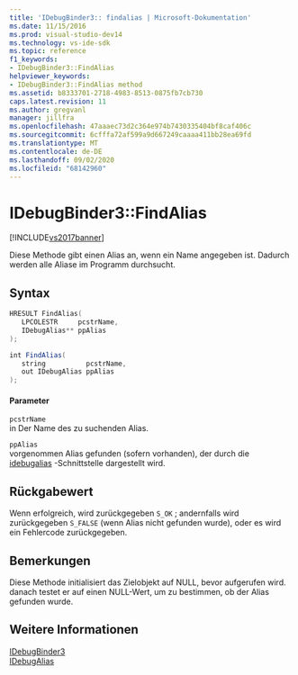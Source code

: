```yaml
---
title: 'IDebugBinder3:: findalias | Microsoft-Dokumentation'
ms.date: 11/15/2016
ms.prod: visual-studio-dev14
ms.technology: vs-ide-sdk
ms.topic: reference
f1_keywords:
- IDebugBinder3::FindAlias
helpviewer_keywords:
- IDebugBinder3::FindAlias method
ms.assetid: b8333701-2718-4983-8513-0875fb7cb730
caps.latest.revision: 11
ms.author: gregvanl
manager: jillfra
ms.openlocfilehash: 47aaaec73d2c364e974b7430335404bf8caf406c
ms.sourcegitcommit: 6cfffa72af599a9d667249caaaa411bb28ea69fd
ms.translationtype: MT
ms.contentlocale: de-DE
ms.lasthandoff: 09/02/2020
ms.locfileid: "68142960"
---
```

# <a name="idebugbinder3findalias"></a>IDebugBinder3::FindAlias
[!INCLUDE[vs2017banner](../../../includes/vs2017banner.md)]

Diese Methode gibt einen Alias an, wenn ein Name angegeben ist. Dadurch werden alle Aliase im Programm durchsucht.  
  
## <a name="syntax"></a>Syntax  
  
```cpp  
HRESULT FindAlias(  
   LPCOLESTR     pcstrName,  
   IDebugAlias** ppAlias  
);  
```  
  
```csharp  
int FindAlias(  
   string          pcstrName,  
   out IDebugAlias ppAlias  
);  
```  
  
#### <a name="parameters"></a>Parameter  
 `pcstrName`  
 in Der Name des zu suchenden Alias.  
  
 `ppAlias`  
 vorgenommen Alias gefunden (sofern vorhanden), der durch die [idebugalias](../../../extensibility/debugger/reference/idebugalias.md) -Schnittstelle dargestellt wird.  
  
## <a name="return-value"></a>Rückgabewert  
 Wenn erfolgreich, wird zurückgegeben `S_OK` ; andernfalls wird zurückgegeben `S_FALSE` (wenn Alias nicht gefunden wurde), oder es wird ein Fehlercode zurückgegeben.  
  
## <a name="remarks"></a>Bemerkungen  
 Diese Methode initialisiert das Zielobjekt auf NULL, bevor aufgerufen wird. danach testet er auf einen NULL-Wert, um zu bestimmen, ob der Alias gefunden wurde.  
  
## <a name="see-also"></a>Weitere Informationen  
 [IDebugBinder3](../../../extensibility/debugger/reference/idebugbinder3.md)   
 [IDebugAlias](../../../extensibility/debugger/reference/idebugalias.md)
